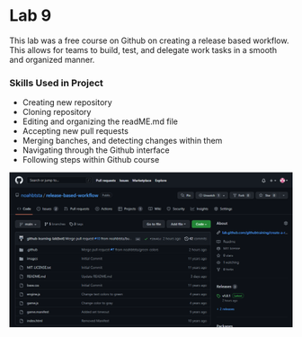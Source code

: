 # Lab 9

This lab was a free course on Github on creating a release based workflow. This allows for 
teams to build, test, and delegate work tasks in a smooth and organized manner. 


### Skills Used in Project
- Creating new repository
- Cloning repository
- Editing and organizing the readME.md file 
- Accepting new pull requests
- Merging banches, and detecting changes within them
- Navigating through the Github interface
- Following steps within Github course


![im](images/workflow.png)


